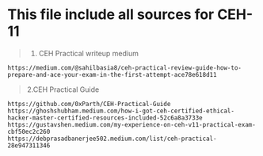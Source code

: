 # This file include all sources for CEH-11

> 1. CEH Practical writeup medium
```
https://medium.com/@sahilbasia8/ceh-practical-review-guide-how-to-prepare-and-ace-your-exam-in-the-first-attempt-ace78e618d11
```

> 2.CEH Practical Guide
```
https://github.com/0xParth/CEH-Practical-Guide
https://ghoshshubham.medium.com/how-i-got-ceh-certified-ethical-hacker-master-certified-resources-included-52c6a8a3733e
https://gustavshen.medium.com/my-experience-on-ceh-v11-practical-exam-cbf50ec2c260
https://debprasadbanerjee502.medium.com/list/ceh-practical-28e947311346
```
